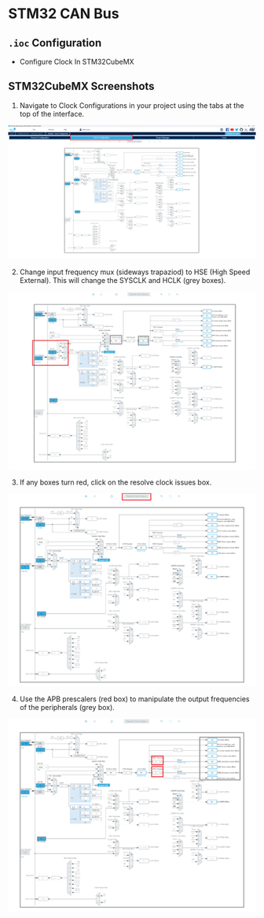 # STM32 CAN Bus

## `.ioc` Configuration

- Configure Clock In STM32CubeMX

## STM32CubeMX Screenshots

1) Navigate to Clock Configurations in your project using the tabs at the top of the interface. 

![Image of Clock config window in CubeMX](image1.png)

2) Change input frequency mux (sideways trapaziod) to HSE (High Speed External). This will change the SYSCLK and HCLK (grey boxes).

![Image of chaging input to HSE](image2.png)

3) If any boxes turn red, click on the resolve clock issues box. 

![Image of Resolve Clock Issues box highlighted](image3.png)

4) Use the APB prescalers (red box) to manipulate the output frequencies of the peripherals (grey box). 

![Image of Resolve Clock Issues box highlighted](image4.png)